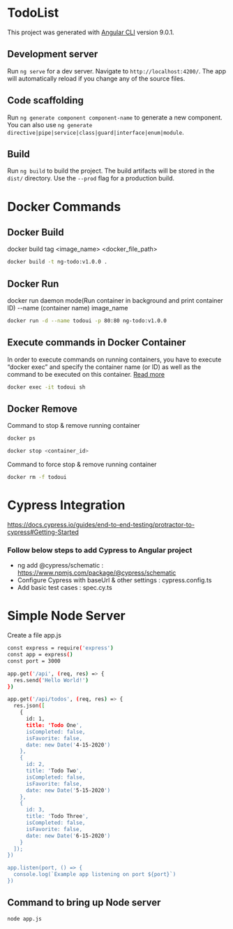 # TodoList

This project was generated with [Angular CLI](https://github.com/angular/angular-cli) version 9.0.1.

## Development server

Run `ng serve` for a dev server. Navigate to `http://localhost:4200/`. The app will automatically reload if you change any of the source files.

## Code scaffolding

Run `ng generate component component-name` to generate a new component. You can also use `ng generate directive|pipe|service|class|guard|interface|enum|module`.

## Build

Run `ng build` to build the project. The build artifacts will be stored in the `dist/` directory. Use the `--prod` flag for a production build.

# Docker Commands


## Docker Build

docker build tag <image_name> <docker_file_path>

```sh
docker build -t ng-todo:v1.0.0 .
```

## Docker Run

docker run daemon mode(Run container in background and print container ID) --name (container name) image_name

```sh
docker run -d --name todoui -p 80:80 ng-todo:v1.0.0
```

## Execute commands in Docker Container

In order to execute commands on running containers, you have to execute “docker exec” and specify the container name (or ID) as well as the command to be executed on this container. [Read more](https://devconnected.com/docker-exec-command-with-examples/)

```sh
docker exec -it todoui sh
```

## Docker Remove

Command to stop & remove running container

```sh
docker ps
```

```sh
docker stop <container_id>
```

Command to force stop & remove running container

```sh
docker rm -f todoui
```

# Cypress Integration

https://docs.cypress.io/guides/end-to-end-testing/protractor-to-cypress#Getting-Started

### Follow below steps to add Cypress to Angular project
- ng add @cypress/schematic : https://www.npmjs.com/package/@cypress/schematic
- Configure Cypress with baseUrl & other settings : cypress.config.ts
- Add basic test cases : spec.cy.ts

# Simple Node Server

Create a file app.js

```sh
const express = require('express')
const app = express()
const port = 3000

app.get('/api', (req, res) => {
  res.send('Hello World!')
})

app.get('/api/todos', (req, res) => {
  res.json([
    {
      id: 1,
      title: 'Todo One',
      isCompleted: false,
      isFavorite: false,
      date: new Date('4-15-2020')
    },
    {
      id: 2,
      title: 'Todo Two',
      isCompleted: false,
      isFavorite: false,
      date: new Date('5-15-2020')
    },
    {
      id: 3,
      title: 'Todo Three',
      isCompleted: false,
      isFavorite: false,
      date: new Date('6-15-2020')
    }
  ]);
})

app.listen(port, () => {
  console.log(`Example app listening on port ${port}`)
})
```

## Command to bring up Node server

```sh
node app.js
```